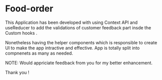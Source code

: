 # Food-order
This Application has been developed with using Context API and useReducer to add the validations of customer feedback part insde the Custom hooks . 

Nonetheless having the helper components which is responsible to create UI to make the app intractive and effective. 
App is totally split into compnenets as many as needed. 


NOTE:
Would appriciate feedback from you for my better enhancement.

Thank you !



